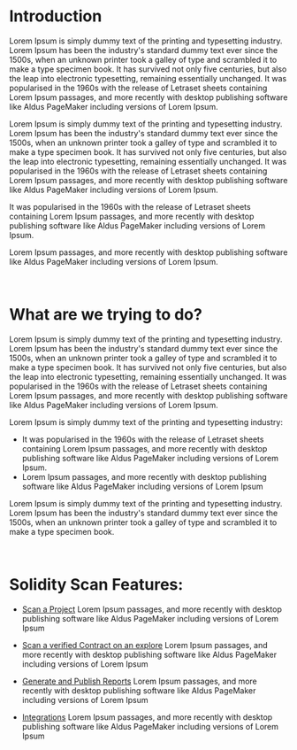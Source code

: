 # Introduction

Lorem Ipsum is simply dummy text of the printing and typesetting industry. Lorem Ipsum has been the industry's standard dummy text ever since the 1500s, when an unknown printer took a galley of type and scrambled it to make a type specimen book. It has survived not only five centuries, but also the leap into electronic typesetting, remaining essentially unchanged. It was popularised in the 1960s with the release of Letraset sheets containing Lorem Ipsum passages, and more recently with desktop publishing software like Aldus PageMaker including versions of Lorem Ipsum.

Lorem Ipsum is simply dummy text of the printing and typesetting industry. Lorem Ipsum has been the industry's standard dummy text ever since the 1500s, when an unknown printer took a galley of type and scrambled it to make a type specimen book. It has survived not only five centuries, but also the leap into electronic typesetting, remaining essentially unchanged. It was popularised in the 1960s with the release of Letraset sheets containing Lorem Ipsum passages, and more recently with desktop publishing software like Aldus PageMaker including versions of Lorem Ipsum.

It was popularised in the 1960s with the release of Letraset sheets containing Lorem Ipsum passages, and more recently with desktop publishing software like Aldus PageMaker including versions of Lorem Ipsum.

Lorem Ipsum passages, and more recently with desktop publishing software like Aldus PageMaker including versions of Lorem Ipsum.

<br/>

# What are we trying to do?

Lorem Ipsum is simply dummy text of the printing and typesetting industry. Lorem Ipsum has been the industry's standard dummy text ever since the 1500s, when an unknown printer took a galley of type and scrambled it to make a type specimen book. It has survived not only five centuries, but also the leap into electronic typesetting, remaining essentially unchanged. It was popularised in the 1960s with the release of Letraset sheets containing Lorem Ipsum passages, and more recently with desktop publishing software like Aldus PageMaker including versions of Lorem Ipsum.

Lorem Ipsum is simply dummy text of the printing and typesetting industry:

- It was popularised in the 1960s with the release of Letraset sheets containing Lorem Ipsum passages, and more recently with desktop publishing software like Aldus PageMaker including versions of Lorem Ipsum.
- Lorem Ipsum passages, and more recently with desktop publishing software like Aldus PageMaker including versions of Lorem Ipsum

Lorem Ipsum is simply dummy text of the printing and typesetting industry. Lorem Ipsum has been the industry's standard dummy text ever since the 1500s, when an unknown printer took a galley of type and scrambled it to make a type specimen book.

<br/>

# Solidity Scan Features:

- [Scan a Project](./project)
  Lorem Ipsum passages, and more recently with desktop publishing software like Aldus PageMaker including versions of Lorem Ipsum
- [Scan a verified Contract on an explore](./block)
  Lorem Ipsum passages, and more recently with desktop publishing software like Aldus PageMaker including versions of Lorem Ipsum
- [Generate and Publish Reports](./report)
  Lorem Ipsum passages, and more recently with desktop publishing software like Aldus PageMaker including versions of Lorem Ipsum
- [Integrations](./integrations)
  Lorem Ipsum passages, and more recently with desktop publishing software like Aldus PageMaker including versions of Lorem Ipsum

  <br/>
  <br/>
